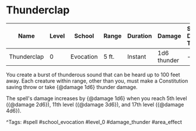 # Thunderclap

| Name | Level | School | Range | Duration | Damage | Save DC & Type |
|------|-------|--------|-------|----------|--------|----------------|
| Thunderclap | 0 | Evocation | 5 ft. | Instant | 1d6 thunder | - |

You create a burst of thunderous sound that can be heard up to 100 feet away. Each creature within range, other than you, must make a Constitution saving throw or take {@damage 1d6} thunder damage.

The spell's damage increases by {@damage 1d6} when you reach 5th level ({@damage 2d6}), 11th level ({@damage 3d6}), and 17th level ({@damage 4d6}).

^Tags: #spell #school_evocation #level_0 #damage_thunder #area_effect